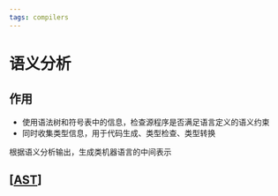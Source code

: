 ```yaml
---
tags: compilers
---
```

# 语义分析

## 作用

- 使用语法树和符号表中的信息，检查源程序是否满足语言定义的语义约束
- 同时收集类型信息，用于代码生成、类型检查、类型转换

根据语义分析输出，生成类机器语言的中间表示

## [[AST]]

[//begin]: # "Autogenerated link references for markdown compatibility"
[AST]: ../model/AST.md "AST"
[//end]: # "Autogenerated link references"
